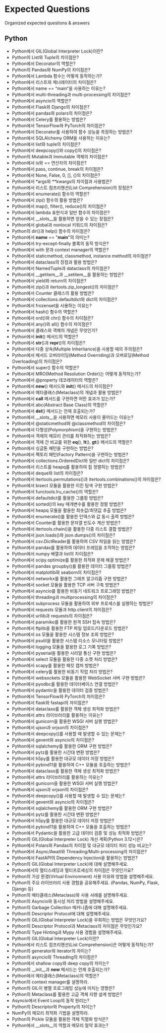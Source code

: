 # Expected Questions

Organized expected questions & answers

## Python

- Python에서 GIL(Global Interpreter Lock)이란?
- Python의 List와 Tuple의 차이점은?
- Python에서 Decorator의 역할은?
- Python의 Pandas와 NumPy의 차이점은?
- Python에서 Lambda 함수는 어떻게 동작하는가?
- Python에서 리스트와 제너레이터의 차이점은?
- Python에서 name == “main“을 사용하는 이유는?
- Python에서 multi-threading과 multi-processing의 차이점은?
- Python에서 asyncio의 역할은?
- Python에서 Flask와 Django의 차이점은?
- Python에서 pandas와 polars의 차이점은?
- Python에서 Celery를 활용하는 방법은?
- Python에서 TensorFlow와 PyTorch의 차이점은?
- Python에서 Decorator를 사용하여 함수 성능을 측정하는 방법은?
- Python에서 SQLAlchemy ORM을 사용하는 이유는?
- Python에서 list와 tuple의 차이점은?
- Python에서 deepcopy()와 copy()의 차이점은?
- Python의 Mutable과 Immutable 객체의 차이점은?
- Python에서 is와 == 연산자의 차이점은?
- Python에서 pass, continue, break의 차이점은?
- Python에서 None, False, 0, [], {}의 차이점은?
- Python에서 *args와 **kwargs의 차이점과 사용법은?
- Python에서 리스트 컴프리헨션(List Comprehension)의 장점은?
- Python에서 enumerate() 함수의 역할은?
- Python에서 zip() 함수의 활용 방법은?
- Python에서 map(), filter(), reduce()의 차이점은?
- Python에서 lambda 표현식과 일반 함수의 차이점은?
- Python에서 __slots__을 활용하면 얻을 수 있는 장점은?
- Python에서 global과 nonlocal 키워드의 차이점은?
- Python의 dir()과 help() 함수의 차이점은?
- Python에서 __name__ == "__main__"의 의미는?
- Python에서 try-except-finally 블록의 동작 방식은?
- Python에서 with 문과 context manager의 역할은?
- Python에서 staticmethod, classmethod, instance method의 차이점은?
- Python에서 dataclass의 장점과 활용 방법은?
- Python에서 NamedTuple과 dataclass의 차이점은?
- Python에서 __getitem__과 __setitem__을 활용하는 방법은?
- Python에서 yield와 return의 차이점은?
- Python에서 zip()과 itertools.zip_longest()의 차이점은?
- Python에서 Counter 클래스의 활용 방법은?
- Python에서 collections.defaultdict와 dict의 차이점은?
- Python에서 frozenset을 사용하는 이유는?
- Python에서 hash() 함수의 역할은?
- Python에서 ord()와 chr() 함수의 차이점은?
- Python에서 any()와 all() 함수의 차이점은?
- Python에서 클래스와 객체의 개념은 무엇인가?
- Python에서 __init__() 메서드의 역할은?
- Python에서 __str__()과 __repr__()의 차이점은?
- Python에서 다중 상속(Multiple Inheritance)을 사용할 때의 주의점은?
- Python에서 메서드 오버라이딩(Method Overriding)과 오버로딩(Method Overloading)의 차이점은?
- Python에서 super() 함수의 역할은?
- Python에서 MRO(Method Resolution Order)는 어떻게 동작하는가?
- Python에서 @property 데코레이터의 역할은?
- Python에서 __new__() 메서드와 __init__() 메서드의 차이점은?
- Python에서 메타클래스(Metaclass)의 개념과 활용 방법은?
- Python에서 __call__ 메서드를 구현하면 어떤 효과가 있는가?
- Python에서 abc(Abstract Base Class)의 역할은?
- Python에서 __del__() 메서드는 언제 호출되는가?
- Python에서 __slots__을 사용하면 메모리 사용이 줄어드는 이유는?
- Python에서 @staticmethod와 @classmethod의 차이점은?
- Python에서 다형성(Polymorphism)을 구현하는 방법은?
- Python에서 객체의 메모리 관리를 최적화하는 방법은?
- Python에서 객체 간 비교를 위한 __eq__(), __lt__(), __gt__() 메서드의 역할은?
- Python에서 싱글톤 패턴을 구현하는 방법은?
- Python에서 팩토리 패턴(Factory Pattern)을 구현하는 방법은?
- Python에서 collections.OrderedDict와 일반 dict의 차이점은?
- Python에서 리스트를 heapq를 활용하여 힙 정렬하는 방법은?
- Python에서 deque와 list의 차이점은?
- Python에서 itertools.permutations()과 itertools.combinations()의 차이점은?
- Python에서 bisect 모듈을 활용한 이진 탐색 구현 방법은?
- Python에서 functools.lru_cache()의 역할은?
- Python에서 defaultdict를 활용한 그룹핑 방법은?
- Python에서 sorted()의 key 매개변수를 활용한 정렬 방법은?
- Python에서 heapq 모듈을 활용한 최솟값/최댓값 추출 방법은?
- Python에서 enumerate()를 활용한 인덱스와 값 동시 출력 방법은?
- Python에서 Counter를 활용한 문자열 빈도수 계산 방법은?
- Python에서 itertools.chain()을 활용한 다중 리스트 결합 방법은?
- Python에서 json.loads()와 json.dumps()의 차이점은?
- Python에서 csv.DictReader를 활용하여 CSV 파일을 읽는 방법은?
- Python에서 pandas를 활용하여 데이터 프레임을 조작하는 방법은?
- Python에서 numpy 배열과 list의 차이점은?
- Python에서 scipy.optimize를 활용한 최적화 문제 해결 방법은?
- Python에서 pandas groupby()를 활용한 데이터 그룹핑 방법은?
- Python에서 matplotlib와 seaborn의 차이점은?
- Python에서 networkx를 활용한 그래프 알고리즘 구현 방법은?
- Python에서 socket 모듈을 활용한 TCP 서버 구축 방법은?
- Python에서 asyncio를 활용한 비동기 네트워크 프로그래밍 방법은?
- Python에서 threading과 multiprocessing의 차이점은?
- Python에서 subprocess 모듈을 활용하여 외부 프로세스를 실행하는 방법은?
- Python에서 requests 모듈과 http.client의 차이점은?
- Python에서 urllib과 requests의 차이점은?
- Python에서 paramiko를 활용한 원격 SSH 접속 방법은?
- Python에서 ftplib을 활용한 FTP 파일 업로드/다운로드 방법은?
- Python에서 os 모듈을 활용한 시스템 정보 조회 방법은?
- Python에서 psutil을 활용한 시스템 리소스 모니터링 방법은?
- Python에서 logging 모듈을 활용한 로그 기록 방법은?
- Python에서 pyserial을 활용한 시리얼 통신 구현 방법은?
- Python에서 select 모듈을 활용한 다중 소켓 처리 방법은?
- Python에서 scapy를 활용한 패킷 캡처 방법은?
- Python에서 celery를 활용한 비동기 작업 처리 방법은?
- Python에서 websockets 모듈을 활용한 WebSocket 서버 구현 방법은?
- Python에서 pyodbc를 활용한 데이터베이스 연결 방법은?
- Python에서 pydantic을 활용한 데이터 검증 방법은?
- Python에서 TensorFlow와 PyTorch의 차이점은?
- Python에서 flask와 fastapi의 차이점은?
- Python에서 dataclass를 활용한 객체 생성 최적화 방법은?
- Python에서 attrs 라이브러리를 활용하는 이유는?
- Python에서 gunicorn을 활용한 WSGI 서버 실행 방법은?
- Python에서 ujson과 orjson의 차이점은?
- Python에서 deepcopy()를 사용할 때 발생할 수 있는 문제는?
- Python에서 gevent와 asyncio의 차이점은?
- Python에서 sqlalchemy를 활용한 ORM 구현 방법은?
- Python에서 pytz를 활용한 시간대 변환 방법은?
- Python에서 h5py를 활용한 대규모 데이터 저장 방법은?
- Python에서 pybind11을 활용하여 C++ 모듈을 호출하는 방법은?
- Python에서 dataclass를 활용한 객체 생성 최적화 방법은?
- Python에서 attrs 라이브러리를 활용하는 이유는?
- Python에서 gunicorn을 활용한 WSGI 서버 실행 방법은?
- Python에서 ujson과 orjson의 차이점은?
- Python에서 deepcopy()를 사용할 때 발생할 수 있는 문제는?
- Python에서 gevent와 asyncio의 차이점은?
- Python에서 sqlalchemy를 활용한 ORM 구현 방법은?
- Python에서 pytz를 활용한 시간대 변환 방법은?
- Python에서 h5py를 활용한 대규모 데이터 저장 방법은?
- Python에서 pybind11을 활용하여 C++ 모듈을 호출하는 방법은?
- Python에서 Pydantic을 활용한 고급 데이터 검증 및 성능 최적화 방법은?
- Python의 GIL(Global Interpreter Lock) 개선 계획(Python 3.12+)은?
- Python에서 Polars와 Pandas의 차이점 및 대규모 데이터 처리 성능 비교는?
- Python에서 Async/Await와 Threading/Multi-processing의 차이점은?
- Python에서 FastAPI의 Dependency Injection을 활용하는 방법은?
- Python의 GIL(Global Interpreter Lock)에 대해 설명해주세요.
- Python에서의 멀티스레딩과 멀티프로세싱의 차이점은 무엇인가요?
- Python의 가상 환경(Virtual Environment) 사용 이유와 방법을 설명해주세요.
- Python의 주요 라이브러리 사용 경험을 공유해주세요. (Pandas, NumPy, Flask, Django 등)
- Python의 메타클래스(Metaclass)와 사용 사례를 설명해주세요.
- Python의 Asyncio와 동시성 처리 방법을 설명해주세요.
- Python의 Garbage Collection 메커니즘에 대해 설명해주세요.
- Python의 Descriptor Protocol에 대해 설명해주세요.
- Python의 GIL(Global Interpreter Lock)을 우회하는 방법은 무엇인가요?
- Python의 Descriptor Protocol과 Metaclass의 차이점은 무엇인가요?
- Python의 Type Hinting과 Mypy 사용 경험을 설명해주세요.
- Python의 GIL(Global Interpreter Lock)이란?
- Python에서 리스트 컴프리헨션(List Comprehension)은 어떻게 동작하는가?
- Python의 generator와 iterator의 차이는?
- Python의 asyncio와 Threading의 차이점은?
- Python에서 shallow copy와 deep copy의 차이는?
- Python의 __init__과 __new__ 메서드는 언제 호출되는가?
- Python에서 메타클래스(Metaclass)의 역할은?
- Python의 context manager를 설명하라.
- Python의 GIL이 병렬 프로그래밍 성능에 미치는 영향은?
- Python의 Metaclass를 활용한 고급 객체 지향 설계 방법은?
- Asyncio에서 Event Loop의 동작 원리는?
- Python의 Descriptor와 Property의 차이는?
- NumPy의 메모리 최적화 기법을 설명하라.
- Python의 Pickle 모듈을 활용한 객체 직렬화 방식은?
- Python에서 __slots__의 역할과 메모리 절약 효과는?